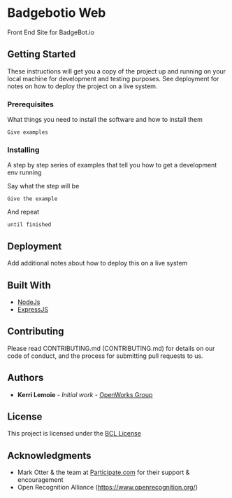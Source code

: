 # Badgebotio Web

Front End Site for BadgeBot.io

## Getting Started

These instructions will get you a copy of the project up and running on your local machine for development and testing purposes. See deployment for notes on how to deploy the project on a live system.

### Prerequisites

What things you need to install the software and how to install them

```
Give examples
```

### Installing

A step by step series of examples that tell you how to get a development env running

Say what the step will be

```
Give the example
```

And repeat

```
until finished
```

## Deployment

Add additional notes about how to deploy this on a live system

## Built With

* [NodeJs](https://nodejs.or)
* [ExpressJS](https://expressjs.com/)

## Contributing

Please read CONTRIBUTING.md (CONTRIBUTING.md) for details on our code of conduct, and the process for submitting pull requests to us.
 

## Authors

* **Kerri Lemoie** - *Initial work* - [OpenWorks Group](http://openworksgrp.com)


## License

This project is licensed under the [BCL License](https://douglass.io/the-bcl)

## Acknowledgments

* Mark Otter & the team at [Participate.com](https://participate.com) for their support & encouragement
* Open Recognition Alliance (https://www.openrecognition.org/)
